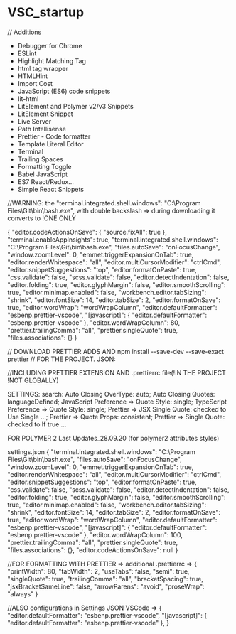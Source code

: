 # VSC_startup

// Additions

- Debugger for Chrome
- ESLint
- Highlight Matching Tag
- html tag wrapper
- HTMLHint
- Import Cost
- JavaScript (ES6) code snippets
- lit-html
- LitElement and Polymer v2/v3 Snippets
- LitElement Snippet
- Live Server
- Path Intellisense
- Prettier - Code formatter
- Template Literal Editor
- Terminal
- Trailing Spaces
- Formatting Toggle
- Babel JavaScript
- ES7 React/Redux...
- Simple React Snippets

//WARNING: the "terminal.integrated.shell.windows": "C:\\Program
Files\\Git\\bin\\bash.exe", with double backslash => during downloading it
converts to !ONE ONLY

{ "editor.codeActionsOnSave": { "source.fixAll": true },
"terminal.enableAppInsights": true, "terminal.integrated.shell.windows":
"C:\\Program Files\\Git\\bin\\bash.exe", "files.autoSave": "onFocusChange",
"window.zoomLevel": 0, "emmet.triggerExpansionOnTab": true,
"editor.renderWhitespace": "all", "editor.multiCursorModifier": "ctrlCmd",
"editor.snippetSuggestions": "top", "editor.formatOnPaste": true,
"css.validate": false, "scss.validate": false, "editor.detectIndentation":
false, "editor.folding": true, "editor.glyphMargin": false,
"editor.smoothScrolling": true, "editor.minimap.enabled": false,
"workbench.editor.tabSizing": "shrink", "editor.fontSize": 14, "editor.tabSize":
2, "editor.formatOnSave": true, "editor.wordWrap": "wordWrapColumn",
"editor.defaultFormatter": "esbenp.prettier-vscode", "[javascript]": {
"editor.defaultFormatter": "esbenp.prettier-vscode" }, "editor.wordWrapColumn":
80, "prettier.trailingComma": "all", "prettier.singleQuote": true,
"files.associations": {} }

// DOWNLOAD PRETTIER ADDS AND npm install --save-dev --save-exact prettier //
FOR THE PROJECT. JSON:

//INCLUDING PRETTIER EXTENSION AND .prettierrc file(!IN THE PROJECT !NOT
GLOBALLY)

SETTINGS: search: Auto Closing OverType: auto; Auto Closing Quotes:
languageDefined; JavaScript Preference => Quote Style: single; TypeScript
Preference => Quote Style: single; Prettier => JSX Single Quote: checked to Use
Single ...; Prettier => Quote Props: consistent; Prettier => Single Quote:
checked to If true ...

FOR POLYMER 2 Last Updates_28.09.20 (for polymer2 attributes styles)

settings.json { "terminal.integrated.shell.windows": "C:\\Program
Files\\Git\\bin\\bash.exe", "files.autoSave": "onFocusChange",
"window.zoomLevel": 0, "emmet.triggerExpansionOnTab": true,
"editor.renderWhitespace": "all", "editor.multiCursorModifier": "ctrlCmd",
"editor.snippetSuggestions": "top", "editor.formatOnPaste": true,
"css.validate": false, "scss.validate": false, "editor.detectIndentation":
false, "editor.folding": true, "editor.glyphMargin": false,
"editor.smoothScrolling": true, "editor.minimap.enabled": false,
"workbench.editor.tabSizing": "shrink", "editor.fontSize": 14, "editor.tabSize":
2, "editor.formatOnSave": true, "editor.wordWrap": "wordWrapColumn",
"editor.defaultFormatter": "esbenp.prettier-vscode", "[javascript]": {
"editor.defaultFormatter": "esbenp.prettier-vscode" }, "editor.wordWrapColumn":
100, "prettier.trailingComma": "all", "prettier.singleQuote": true,
"files.associations": {}, "editor.codeActionsOnSave": null }

//FOR FORMATTING WITH PRETTIER => additional .prettierrc => { "printWidth": 80,
"tabWidth": 2, "useTabs": false, "semi": true, "singleQuote": true,
"trailingComma": "all", "bracketSpacing": true, "jsxBracketSameLine": false,
"arrowParens": "avoid", "proseWrap": "always" }

//ALSO configurations in Settings JSON VSCode => { "editor.defaultFormatter":
"esbenp.prettier-vscode", "[javascript]": { "editor.defaultFormatter":
"esbenp.prettier-vscode" }, }

